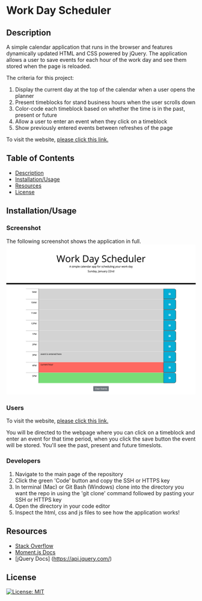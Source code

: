 # Work Day Scheduler

## Description
A simple calendar application that runs in the browser and features dynamically updated HTML and CSS powered by jQuery. The application allows a user to save events for each hour of the work day and see them stored when the page is reloaded.

The criteria for this project:

1. Display the current day at the top of the calendar when a user opens the planner
2. Present timeblocks for stand business hours when the user scrolls down
3. Color-code each timeblock based on whether the time is in the past, present or future
4. Allow a user to enter an event when they click on a timeblock
5. Show previously entered events between refreshes of the page

To visit the website, [please click this link.](https://bethanyryalls.github.io/work-day-scheduler/)

## Table of Contents
- [Description](#description)
- [Installation/Usage](#installationusage)
- [Resources](#resources)
- [License](#license)

## Installation/Usage

### Screenshot
The following screenshot shows the application in full.
    ![Work Day Scheduler by Bethany Ryalls](assets/images/full-application-screenshot.jpg)

### Users
To visit the website, [please click this link.](https://bethanyryalls.github.io/work-day-scheduler/)

You will be directed to the webpage where you can click on a timeblock and enter an event for that time period, when you click the save button the event will be stored. You'll see the past, present and future timeslots.

### Developers
1. Navigate to the main page of the repository
2. Click the green 'Code' button and copy the SSH or HTTPS key
3. In terminal (Mac) or Git Bash (Windows) clone into the directory you want the repo in using the 'git clone' command followed by pasting your SSH or HTTPS key
4. Open the directory in your code editor
5. Inspect the html, css and js files to see how the application works!

## Resources
- [Stack Overflow](https://stackoverflow.com)
- [Moment.js Docs](https://momentjs.com/docs/)
- [jQuery Docs] (https://api.jquery.com/)

## License

[![License: MIT](https://img.shields.io/badge/License-MIT-yellow.svg)](https://opensource.org/licenses/MIT)